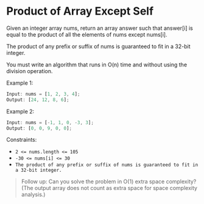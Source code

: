 # Product of Array Except Self

Given an integer array nums, return an array answer such that answer[i] is equal to the product of all the elements of nums except nums[i].

The product of any prefix or suffix of nums is guaranteed to fit in a 32-bit integer.

You must write an algorithm that runs in O(n) time and without using the division operation.

Example 1:

```jsx
Input: nums = [1, 2, 3, 4];
Output: [24, 12, 8, 6];
```

Example 2:

```jsx
Input: nums = [-1, 1, 0, -3, 3];
Output: [0, 0, 9, 0, 0];
```

Constraints:

- `2 <= nums.length <= 105`
- `-30 <= nums[i] <= 30`
- `The product of any prefix or suffix of nums is guaranteed to fit in a 32-bit integer.`

> Follow up: Can you solve the problem in O(1) extra space complexity? (The output array does not count as extra space for space complexity analysis.)
